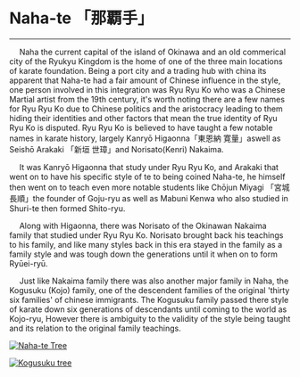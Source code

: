 # Naha-te 「那覇手」
---
 &emsp; Naha the current capital of the island of Okinawa and an old commerical city of the Ryukyu Kingdom is the home of one of the three main locations of karate foundation.  Being a port city and a trading hub with china its apparent that Naha-te had a fair amount of Chinese influence in the style, one person involved in this integration was Ryu Ryu Ko who was a Chinese Martial artist from the 19th century, it's worth noting there are a few names for Ryu Ryu Ko due to Chinese politics and the aristocracy leading to them hiding their identities and other factors that mean the true identity of Ryu Ryu Ko is disputed. Ryu Ryu Ko is believed to have taught a few notable names in karate history, largely Kanryō Higaonna「東恩納 寛量」aswell as Seishō Arakaki 「新垣 世璋」and Norisato(Kenri) Nakaima.

 &emsp; It was Kanryō Higaonna that study under Ryu Ryu Ko, and Arakaki that went on to have his specific style of te to being coined Naha-te, he himself then went on to teach even more notable students like Chōjun Miyagi 「宮城 長順」the founder of Goju-ryu as well as Mabuni Kenwa who also studied in Shuri-te then formed Shito-ryu.

 &emsp; Along with Higaonna, there was Norisato of the Okinawan Nakaima family that studied under Ryu Ryu Ko. Norisato brought back his teachings to his family, and like many styles back in this era stayed in the family as a family style and was tough down the generations until it when on to form Ryūei-ryū.  

&emsp; Just like Nakaima family there was also another major family in Naha, the Kogusuku (Kojo) family, one of the descendent families of the original 'thirty six families' of chinese immigrants. The Kogusuku family passed there style of karate down six generations of descendants until coming to the world as Kojo-ryu, However there is ambiguity to the validity of the style being taught and its relation to the original family teachings.

[![Naha-te Tree](/main/images/naha-te-tree.jpg)](https://www.wikiwand.com/en/Okinawan_martial_arts#/Naha-te)

[![Kogusuku tree](/main/images/kogusuku-tree.jpg)](https://www.wikiwand.com/en/Okinawan_martial_arts#/Naha-te)